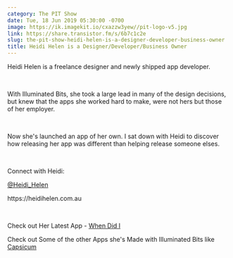 ```yaml
---
category: The PIT Show
date: Tue, 18 Jun 2019 05:30:00 -0700
image: https://ik.imagekit.io/cxazzw3yew//pit-logo-v5.jpg
link: https://share.transistor.fm/s/6b7c1c2e
slug: the-pit-show-heidi-helen-is-a-designer-developer-business-owner
title: Heidi Helen is a Designer/Developer/Business Owner
---
```


<p>Heidi Helen is a freelance designer and newly shipped app developer. </p><p><br /></p><p>With Illuminated Bits, she took a large lead in many of the design decisions, but knew that the apps she worked hard to make, were not hers but those of her employer. </p><p><br /></p><p>Now she's launched an app of her own. I sat down with Heidi to discover how releasing her app was different than helping release someone elses. </p><p><br /></p><p>Connect with Heidi:</p><p><a href="https://twitter.com/heidi_helen">@Heidi_Helen</a></p><p>https://heidihelen.com.au</p><p><br /></p><p>Check out Her Latest App - <a href="https://apps.apple.com/us/app/when-did-i/id1463692593">When Did I</a></p><p>Check out Some of the other Apps she's Made with Illuminated Bits like <a href="https://capsicum.app">Capsicum</a></p>